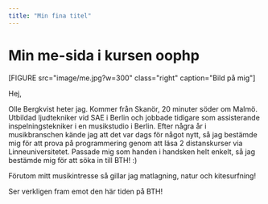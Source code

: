 ```yaml
---
title: "Min fina titel"
---
```


# Min me-sida i kursen oophp

[FIGURE src="image/me.jpg?w=300" class="right" caption="Bild på mig"]

Hej,

Olle Bergkvist heter jag. Kommer från Skanör, 20 minuter söder om Malmö. Utbildad ljudtekniker vid SAE i Berlin och jobbade tidigare som assisterande inspelningstekniker i en musikstudio i Berlin. Efter några år i musikbranschen kände jag att det var dags för något nytt, så jag bestämde mig för att prova på programmering genom att läsa 2 distanskurser via Linneuniversitetet. Passade mig som handen i handsken helt enkelt, så jag bestämde mig för att söka in till BTH! :)

Förutom mitt musikintresse så gillar jag matlagning, natur och kitesurfning!

Ser verkligen fram emot den här tiden på BTH!
